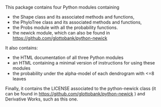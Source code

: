 This package contains four Python modules containing 
* the Shape class and its associated methods and functions, 
* the PhyloTree class and its associated methods and functions,
* the Probs module with all the probability functions.
* the newick module, which can also be found in https://github.com/glottobank/python-newick

It also contains:
* the HTML documentation of all three Python modules
* an HTML containing a minimal version of instructions for using these modules
* the probability under the alpha-model of each dendrogram with <=8 leaves

Finally, it contains the LICENSE associated to the python-newick class (it can be found in https://github.com/glottobank/python-newick ) and Derivative Works, such as this one.
